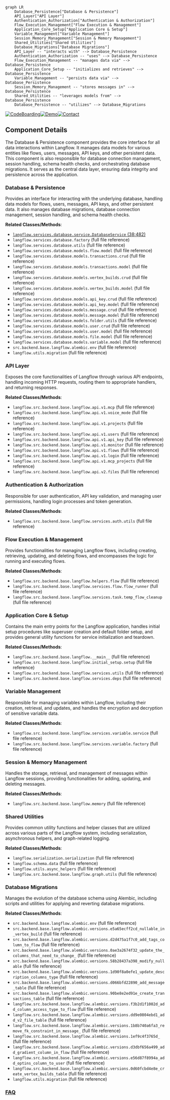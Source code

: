 ```mermaid
graph LR
    Database_Persistence["Database & Persistence"]
    API_Layer["API Layer"]
    Authentication_Authorization["Authentication & Authorization"]
    Flow_Execution_Management["Flow Execution & Management"]
    Application_Core_Setup["Application Core & Setup"]
    Variable_Management["Variable Management"]
    Session_Memory_Management["Session & Memory Management"]
    Shared_Utilities["Shared Utilities"]
    Database_Migrations["Database Migrations"]
    API_Layer -- "interacts with" --> Database_Persistence
    Authentication_Authorization -- "uses" --> Database_Persistence
    Flow_Execution_Management -- "manages data via" --> Database_Persistence
    Application_Core_Setup -- "initializes and retrieves" --> Database_Persistence
    Variable_Management -- "persists data via" --> Database_Persistence
    Session_Memory_Management -- "stores messages in" --> Database_Persistence
    Shared_Utilities -- "leverages models from" --> Database_Persistence
    Database_Persistence -- "utilizes" --> Database_Migrations
```
[![CodeBoarding](https://img.shields.io/badge/Generated%20by-CodeBoarding-9cf?style=flat-square)](https://github.com/CodeBoarding/GeneratedOnBoardings)[![Demo](https://img.shields.io/badge/Try%20our-Demo-blue?style=flat-square)](https://www.codeboarding.org/demo)[![Contact](https://img.shields.io/badge/Contact%20us%20-%20contact@codeboarding.org-lightgrey?style=flat-square)](mailto:contact@codeboarding.org)

## Component Details

The Database & Persistence component provides the core interface for all data interactions within Langflow. It manages data models for various entities like flows, users, messages, API keys, and other persistent data. This component is also responsible for database connection management, session handling, schema health checks, and orchestrating database migrations. It serves as the central data layer, ensuring data integrity and persistence across the application.

### Database & Persistence
Provides an interface for interacting with the underlying database, handling data models for flows, users, messages, API keys, and other persistent data. It also manages database migrations, database connection management, session handling, and schema health checks.


**Related Classes/Methods**:

- <a href="https://github.com/langflow-ai/langflow/blob/master/src/backend/base/langflow/services/database/service.py#L38-L482" target="_blank" rel="noopener noreferrer">`langflow.services.database.service.DatabaseService` (38:482)</a>
- `langflow.services.database.factory` (full file reference)
- `langflow.services.database.utils` (full file reference)
- `langflow.services.database.models.flow.model` (full file reference)
- `langflow.services.database.models.transactions.crud` (full file reference)
- `langflow.services.database.models.transactions.model` (full file reference)
- `langflow.services.database.models.vertex_builds.crud` (full file reference)
- `langflow.services.database.models.vertex_builds.model` (full file reference)
- `langflow.services.database.models.api_key.crud` (full file reference)
- `langflow.services.database.models.api_key.model` (full file reference)
- `langflow.services.database.models.message.crud` (full file reference)
- `langflow.services.database.models.message.model` (full file reference)
- `langflow.services.database.models.folder.utils` (full file reference)
- `langflow.services.database.models.user.crud` (full file reference)
- `langflow.services.database.models.user.model` (full file reference)
- `langflow.services.database.models.file.model` (full file reference)
- `langflow.services.database.models.variable.model` (full file reference)
- `src.backend.base.langflow.alembic.env` (full file reference)
- `langflow.utils.migration` (full file reference)


### API Layer
Exposes the core functionalities of Langflow through various API endpoints, handling incoming HTTP requests, routing them to appropriate handlers, and returning responses.


**Related Classes/Methods**:

- `langflow.src.backend.base.langflow.api.v1.mcp` (full file reference)
- `langflow.src.backend.base.langflow.api.v1.voice_mode` (full file reference)
- `langflow.src.backend.base.langflow.api.v1.projects` (full file reference)
- `langflow.src.backend.base.langflow.api.v1.users` (full file reference)
- `langflow.src.backend.base.langflow.api.v1.api_key` (full file reference)
- `langflow.src.backend.base.langflow.api.v1.monitor` (full file reference)
- `langflow.src.backend.base.langflow.api.v1.flows` (full file reference)
- `langflow.src.backend.base.langflow.api.v1.login` (full file reference)
- `langflow.src.backend.base.langflow.api.v1.mcp_projects` (full file reference)
- `langflow.src.backend.base.langflow.api.v2.files` (full file reference)


### Authentication & Authorization
Responsible for user authentication, API key validation, and managing user permissions, handling login processes and token generation.


**Related Classes/Methods**:

- `langflow.src.backend.base.langflow.services.auth.utils` (full file reference)


### Flow Execution & Management
Provides functionalities for managing Langflow flows, including creating, retrieving, updating, and deleting flows, and encompasses the logic for running and executing flows.


**Related Classes/Methods**:

- `langflow.src.backend.base.langflow.helpers.flow` (full file reference)
- `langflow.src.backend.base.langflow.services.flow.flow_runner` (full file reference)
- `langflow.src.backend.base.langflow.services.task.temp_flow_cleanup` (full file reference)


### Application Core & Setup
Contains the main entry points for the Langflow application, handles initial setup procedures like superuser creation and default folder setup, and provides general utility functions for service initialization and teardown.


**Related Classes/Methods**:

- `langflow.src.backend.base.langflow.__main__` (full file reference)
- `langflow.src.backend.base.langflow.initial_setup.setup` (full file reference)
- `langflow.src.backend.base.langflow.services.utils` (full file reference)
- `langflow.src.backend.base.langflow.services.deps` (full file reference)


### Variable Management
Responsible for managing variables within Langflow, including their creation, retrieval, and updates, and handles the encryption and decryption of sensitive variable data.


**Related Classes/Methods**:

- `langflow.src.backend.base.langflow.services.variable.service` (full file reference)
- `langflow.src.backend.base.langflow.services.variable.factory` (full file reference)


### Session & Memory Management
Handles the storage, retrieval, and management of messages within Langflow sessions, providing functionalities for adding, updating, and deleting messages.


**Related Classes/Methods**:

- `langflow.src.backend.base.langflow.memory` (full file reference)


### Shared Utilities
Provides common utility functions and helper classes that are utilized across various parts of the Langflow system, including serialization, asynchronous helpers, and graph-related logging.


**Related Classes/Methods**:

- `langflow.serialization.serialization` (full file reference)
- `langflow.schema.data` (full file reference)
- `langflow.utils.async_helpers` (full file reference)
- `langflow.src.backend.base.langflow.graph.utils` (full file reference)


### Database Migrations
Manages the evolution of the database schema using Alembic, including scripts and utilities for applying and reverting database migrations.


**Related Classes/Methods**:

- `src.backend.base.langflow.alembic.env` (full file reference)
- `src.backend.base.langflow.alembic.versions.e5a65ecff2cd_nullable_in_vertex_build` (full file reference)
- `src.backend.base.langflow.alembic.versions.d2d475a1f7c0_add_tags_column_to_flow` (full file reference)
- `src.backend.base.langflow.alembic.versions.0ae3a2674f32_update_the_columns_that_need_to_change_` (full file reference)
- `src.backend.base.langflow.alembic.versions.58b28437a398_modify_nullable` (full file reference)
- `src.backend.base.langflow.alembic.versions.1d90f8a0efe1_update_description_columns_type` (full file reference)
- `src.backend.base.langflow.alembic.versions.d066bfd22890_add_message_table` (full file reference)
- `src.backend.base.langflow.alembic.versions.90be8e2ed91e_create_transactions_table` (full file reference)
- `langflow.src.backend.base.langflow.alembic.versions.f3b2d1f1002d_add_column_access_type_to_flow` (full file reference)
- `langflow.src.backend.base.langflow.alembic.versions.dd9e0804ebd1_add_v2_file_table` (full file reference)
- `langflow.src.backend.base.langflow.alembic.versions.1b8b740a6fa3_remove_fk_constraint_in_message_` (full file reference)
- `langflow.src.backend.base.langflow.alembic.versions.1ef9c4f3765d_` (full file reference)
- `langflow.src.backend.base.langflow.alembic.versions.d3dbf656a499_add_gradient_column_in_flow` (full file reference)
- `langflow.src.backend.base.langflow.alembic.versions.e56d87f8994a_add_optins_column_to_user` (full file reference)
- `langflow.src.backend.base.langflow.alembic.versions.0d60fcbd4e8e_create_vertex_builds_table` (full file reference)
- `langflow.utils.migration` (full file reference)




### [FAQ](https://github.com/CodeBoarding/GeneratedOnBoardings/tree/main?tab=readme-ov-file#faq)